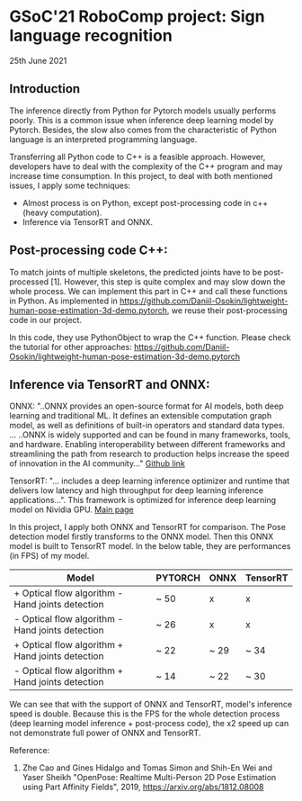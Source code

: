 # GSoC'21 RoboComp project: Sign language recognition

25th June 2021

## Introduction
The inference directly from Python for Pytorch models usually performs poorly. This is a common issue when inference deep learning model by Pytorch. Besides, the slow also comes from the characteristic of Python language is an interpreted programming language. 

Transferring all Python code to C++ is a feasible approach. However, developers have to deal with the complexity of the C++ program and may increase
time consumption. In this project, to deal with both mentioned issues, I apply some techniques:
* Almost process is on Python, except post-processing code in c++ (heavy computation).
* Inference via TensorRT and ONNX.

## Post-processing code C++:
To match joints of multiple skeletons, the predicted joints have to be post-processed [1]. 
However, this step is quite complex and may slow down the whole process. We can implement this part in C++ and call these functions in Python.
As implemented in https://github.com/Daniil-Osokin/lightweight-human-pose-estimation-3d-demo.pytorch, we reuse their post-processing code in our project. 

In this code, they use PythonObject to wrap the C++ function. Please check the tutorial for other approaches: https://github.com/Daniil-Osokin/lightweight-human-pose-estimation-3d-demo.pytorch

## Inference via TensorRT and ONNX: 

ONNX: "..ONNX provides an open-source format for AI models, both deep learning and traditional ML. It defines an extensible computation graph model, as well as definitions of built-in operators and standard data types. ...
 ..ONNX is widely supported and can be found in many frameworks, tools, and hardware. Enabling interoperability between different frameworks and streamlining the path from research to production helps increase the speed of innovation in the AI community..."
 [Github link](https://github.com/onnx/onnx)

TensorRT: "... includes a deep learning inference optimizer and runtime that delivers low latency and high throughput for deep learning inference applications...". This framework is optimized for inference deep learning model on Nividia GPU. 
 [Main page](https://developer.nvidia.com/tensorrt)

In this project, I apply both ONNX and TensorRT for comparison. The Pose detection model firstly transforms to the ONNX model. Then this ONNX model is built to TensorRT model. 
In the below table, they are performances (in FPS) of my model.

| Model                                                 | PYTORCH     |     ONNX    |    TensorRT |
| ----------------------------------------------------- | ----------  | ----------  | ----------  |
| + Optical flow algorithm -  Hand joints detection     | ~ 50        |    x        |     x       |
| - Optical flow algorithm -  Hand joints detection     | ~ 26        |    x        |     x       |
| + Optical flow algorithm + Hand joints detection      | ~ 22        | ~ 29        | ~ 34        |
| - Optical flow algorithm +  Hand joints detection     | ~ 14        | ~ 22        | ~ 30        |

We can see that with the support of ONNX and TensorRT, model's inference speed is double. Because this is the FPS for the whole detection process (deep learning model inference + post-process code), the x2 speed up can not demonstrate full power of ONNX and TensorRT. 


Reference:

1. Zhe Cao and Gines Hidalgo and Tomas Simon and Shih-En Wei and Yaser Sheikh "OpenPose: Realtime Multi-Person 2D Pose Estimation using Part Affinity Fields", 2019, https://arxiv.org/abs/1812.08008

 
